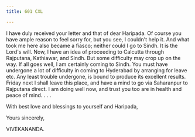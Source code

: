 ```yaml
---
title: 601 CXL

---
```

  

  


I have duly received your letter and that of dear Haripada. Of course
you have ample reason to feel sorry for, but you see, I couldn't help
it. And what took me here also became a fiasco; neither could I go to
Sindh. It is the Lord's will. Now, I have an idea of proceeding to
Calcutta through Rajputana, Kathiawar, and Sindh. But some difficulty
may crop up on the way. If all goes well, I am certainly coming to
Sindh. You must have undergone a lot of difficulty in coming to
Hyderabad by arranging for leave etc. Any least trouble undergone, is
bound to produce its excellent results. Friday next I shall leave this
place, and have a mind to go via Saharanpur to Rajputana direct. I am
doing well now, and trust you too are in health and peace of mind. . . .

With best love and blessings to yourself and Haripada, 

Yours sincerely,

VIVEKANANDA.